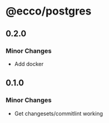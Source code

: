 # @ecco/postgres

## 0.2.0

### Minor Changes

- Add docker

## 0.1.0

### Minor Changes

- Get changesets/commitlint working
